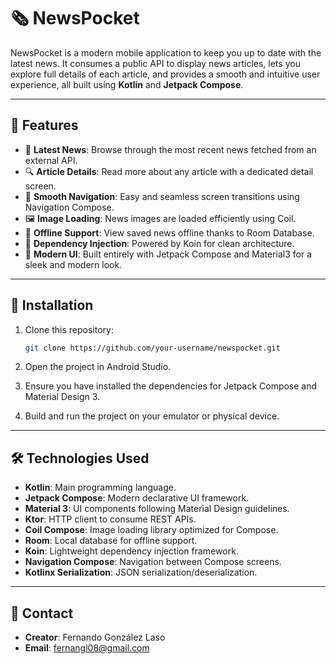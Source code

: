 # 🗞️ NewsPocket

NewsPocket is a modern mobile application to keep you up to date with the latest news. It consumes a public API to display news articles, lets you explore full details of each article, and provides a smooth and intuitive user experience, all built using **Kotlin** and **Jetpack Compose**.

---

## 🚀 Features

- 📰 **Latest News**: Browse through the most recent news fetched from an external API.
- 🔍 **Article Details**: Read more about any article with a dedicated detail screen.
- 🧭 **Smooth Navigation**: Easy and seamless screen transitions using Navigation Compose.
- 🖼️ **Image Loading**: News images are loaded efficiently using Coil.
- 💾 **Offline Support**: View saved news offline thanks to Room Database.
- 🧩 **Dependency Injection**: Powered by Koin for clean architecture.
- 🎨 **Modern UI**: Built entirely with Jetpack Compose and Material3 for a sleek and modern look.

---

## 📲 Installation

1. Clone this repository:

   ```bash
   git clone https://github.com/your-username/newspocket.git
   ```
2. Open the project in Android Studio.
3. Ensure you have installed the dependencies for Jetpack Compose and Material Design 3.
4. Build and run the project on your emulator or physical device.

---

## 🛠️ **Technologies Used**

- **Kotlin**: Main programming language.
- **Jetpack Compose**: Modern declarative UI framework.
- **Material 3**: UI components following Material Design guidelines.
- **Ktor**: HTTP client to consume REST APIs.
- **Coil Compose**: Image loading library optimized for Compose.
- **Room**: Local database for offline support.
- **Koin**: Lightweight dependency injection framework.
- **Navigation Compose**: Navigation between Compose screens.
- **Kotlinx Serialization**: JSON serialization/deserialization.

---

## 📧 **Contact**

- **Creator**: Fernando González Laso
- **Email**: fernangl08@gmail.com

